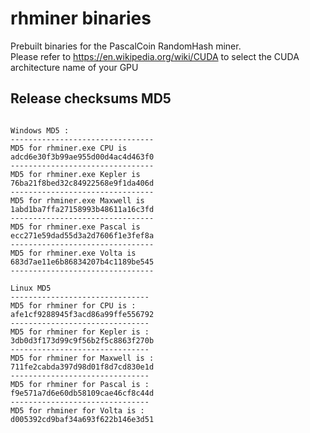 # rhminer binaries 
 
Prebuilt binaries for the PascalCoin RandomHash miner.<br> 
Please refer to https://en.wikipedia.org/wiki/CUDA to select the CUDA architecture name of your GPU
 
## Release checksums MD5 
``` 
 
Windows MD5 : 
-------------------------------- 
MD5 for rhminer.exe CPU is 
adcd6e30f3b99ae955d00d4ac4d463f0
-------------------------------- 
MD5 for rhminer.exe Kepler is 
76ba21f8bed32c84922568e9f1da406d
-------------------------------- 
MD5 for rhminer.exe Maxwell is 
1abd1ba7ffa27158993b48611a16c3fd
-------------------------------- 
MD5 for rhminer.exe Pascal is 
ecc271e59dad55d3a2d7606f1e3fef8a
-------------------------------- 
MD5 for rhminer.exe Volta is 
683d7ae11e6b86834207b4c1189be545
-------------------------------- 
 
Linux MD5 
-------------------------------
MD5 for rhminer for CPU is :
afe1cf9288945f3acd86a99ffe556792
-------------------------------
MD5 for rhminer for Kepler is :
3db0d3f173d99c9f56b2f5c8863f270b
-------------------------------
MD5 for rhminer for Maxwell is :
711fe2cabda397d98d01f8d7cd830e1d
-------------------------------
MD5 for rhminer for Pascal is :
f9e571a7d6e60db58109cae46cf8c44d
-------------------------------
MD5 for rhminer for Volta is :
d005392cd9baf34a693f622b146e3d51
``` 
